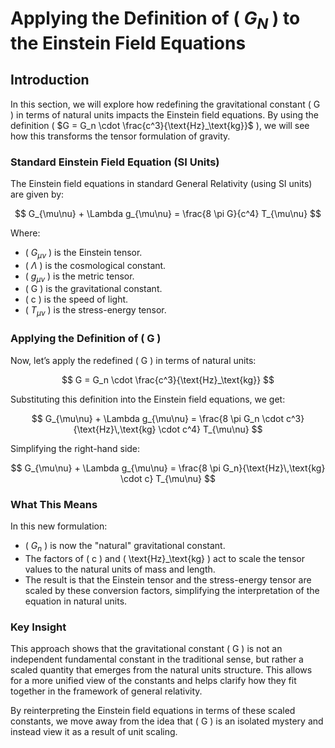 # Applying the Definition of \( $G_N$ \) to the Einstein Field Equations

## Introduction

In this section, we will explore how redefining the gravitational constant \( G \) in terms of natural units impacts the Einstein field equations. By using the definition \( $G = G_n \cdot \frac{c^3}{\text{Hz}_\text{kg}}$ \), we will see how this transforms the tensor formulation of gravity.

### Standard Einstein Field Equation (SI Units)

The Einstein field equations in standard General Relativity (using SI units) are given by:

$$
G_{\mu\nu} + \Lambda g_{\mu\nu} = \frac{8 \pi G}{c^4} T_{\mu\nu}
$$

Where:
- \( $G_{\mu\nu}$ \) is the Einstein tensor.
- \( $\Lambda$ \) is the cosmological constant.
- \( $g_{\mu\nu}$ \) is the metric tensor.
- \( G \) is the gravitational constant.
- \( c \) is the speed of light.
- \( $T_{\mu\nu}$ \) is the stress-energy tensor.

### Applying the Definition of \( G \)

Now, let’s apply the redefined \( G \) in terms of natural units:

$$ G = G_n \cdot \frac{c^3}{\text{Hz}_\text{kg}} $$

Substituting this definition into the Einstein field equations, we get:

$$
G_{\mu\nu} + \Lambda g_{\mu\nu} = \frac{8 \pi G_n \cdot c^3}{\text{Hz}\,\text{kg} \cdot c^4} T_{\mu\nu}
$$

Simplifying the right-hand side:

$$
G_{\mu\nu} + \Lambda g_{\mu\nu} = \frac{8 \pi G_n}{\text{Hz}\,\text{kg} \cdot c} T_{\mu\nu}
$$

### What This Means

In this new formulation:
- \( $G_n$ \) is now the "natural" gravitational constant.
- The factors of \( c \) and \( \text{Hz}_\text{kg} \) act to scale the tensor values to the natural units of mass and length.
- The result is that the Einstein tensor and the stress-energy tensor are scaled by these conversion factors, simplifying the interpretation of the equation in natural units.

### Key Insight

This approach shows that the gravitational constant \( G \) is not an independent fundamental constant in the traditional sense, but rather a scaled quantity that emerges from the natural units structure. This allows for a more unified view of the constants and helps clarify how they fit together in the framework of general relativity.

By reinterpreting the Einstein field equations in terms of these scaled constants, we move away from the idea that \( G \) is an isolated mystery and instead view it as a result of unit scaling.
